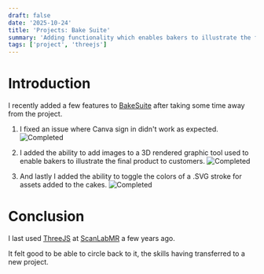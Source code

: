 ```yaml
---
draft: false
date: '2025-10-24'
title: 'Projects: Bake Suite'
summary: 'Adding functionality which enables bakers to illustrate the final product(cake) to customers before orders'
tags: ['project', 'threejs']
---
```


# Introduction

I recently added a few features to [BakeSuite](http://bakesuite.com.au/) after taking some time away from the project.

1. I fixed an issue where Canva sign in didn't work as expected.
   <img src="/static/gifs/bakesuite-canva-auth-update.gif" alt="Completed" />

2. I added the ability to add images to a 3D rendered graphic tool used to enable bakers to illustrate the final product to customers.
   <img src="/static/gifs/bakesuite-add-image-to-cake.gif" alt="Completed" />

3. And lastly I added the ability to toggle the colors of a .SVG stroke for assets added to the cakes.
   <img src="/static/gifs/bakesuite-change-clipart-fill.gif" alt="Completed" />

# Conclusion

I last used [ThreeJS](https://threejs.org/) at [ScanLabMR](https://scanlabmr.com/) a few years ago.

It felt good to be able to circle back to it, the skills having transferred to a new project.
